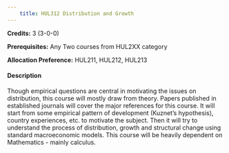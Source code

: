 ```yaml
---
    title: HUL312 Distribution and Growth
---
```

**Credits:** 3 (3-0-0)



**Prerequisites:** Any Two courses from HUL2XX category 

**Allocation Preference:** HUL211, HUL212, HUL213

#### Description 
Though empirical questions are central in motivating the issues on distribution, this course will mostly draw from theory. Papers published in established journals will cover the major references for this course. It will start from some empirical pattern of development (Kuznet’s hypothesis), country experiences, etc. to motivate the subject. Then it will try to understand the process of distribution, growth and structural change using standard macroeconomic models. This course will be heavily dependent on Mathematics - mainly calculus.